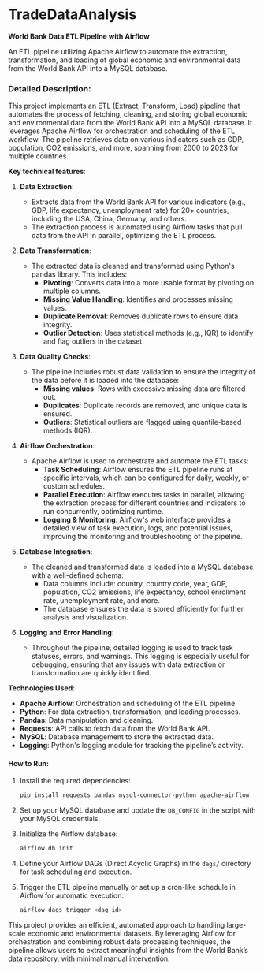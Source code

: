 # TradeDataAnalysis
**World Bank Data ETL Pipeline with Airflow**

An ETL pipeline utilizing Apache Airflow to automate the extraction, transformation, and loading of global economic and environmental data from the World Bank API into a MySQL database.

### Detailed Description:
This project implements an ETL (Extract, Transform, Load) pipeline that automates the process of fetching, cleaning, and storing global economic and environmental data from the World Bank API into a MySQL database. It leverages Apache Airflow for orchestration and scheduling of the ETL workflow. The pipeline retrieves data on various indicators such as GDP, population, CO2 emissions, and more, spanning from 2000 to 2023 for multiple countries.

**Key technical features**:

1. **Data Extraction**:
   - Extracts data from the World Bank API for various indicators (e.g., GDP, life expectancy, unemployment rate) for 20+ countries, including the USA, China, Germany, and others.
   - The extraction process is automated using Airflow tasks that pull data from the API in parallel, optimizing the ETL process.

2. **Data Transformation**:
   - The extracted data is cleaned and transformed using Python's pandas library. This includes:
     - **Pivoting**: Converts data into a more usable format by pivoting on multiple columns.
     - **Missing Value Handling**: Identifies and processes missing values.
     - **Duplicate Removal**: Removes duplicate rows to ensure data integrity.
     - **Outlier Detection**: Uses statistical methods (e.g., IQR) to identify and flag outliers in the dataset.

3. **Data Quality Checks**:
   - The pipeline includes robust data validation to ensure the integrity of the data before it is loaded into the database:
     - **Missing values**: Rows with excessive missing data are filtered out.
     - **Duplicates**: Duplicate records are removed, and unique data is ensured.
     - **Outliers**: Statistical outliers are flagged using quantile-based methods (IQR).
   
4. **Airflow Orchestration**:
   - Apache Airflow is used to orchestrate and automate the ETL tasks:
     - **Task Scheduling**: Airflow ensures the ETL pipeline runs at specific intervals, which can be configured for daily, weekly, or custom schedules.
     - **Parallel Execution**: Airflow executes tasks in parallel, allowing the extraction process for different countries and indicators to run concurrently, optimizing runtime.
     - **Logging & Monitoring**: Airflow's web interface provides a detailed view of task execution, logs, and potential issues, improving the monitoring and troubleshooting of the pipeline.

5. **Database Integration**:
   - The cleaned and transformed data is loaded into a MySQL database with a well-defined schema:
     - Data columns include: country, country code, year, GDP, population, CO2 emissions, life expectancy, school enrollment rate, unemployment rate, and more.
     - The database ensures the data is stored efficiently for further analysis and visualization.

6. **Logging and Error Handling**:
   - Throughout the pipeline, detailed logging is used to track task statuses, errors, and warnings. This logging is especially useful for debugging, ensuring that any issues with data extraction or transformation are quickly identified.

**Technologies Used**:
- **Apache Airflow**: Orchestration and scheduling of the ETL pipeline.
- **Python**: For data extraction, transformation, and loading processes.
- **Pandas**: Data manipulation and cleaning.
- **Requests**: API calls to fetch data from the World Bank API.
- **MySQL**: Database management to store the extracted data.
- **Logging**: Python's logging module for tracking the pipeline’s activity.

#### How to Run:
1. Install the required dependencies:
    ```bash
    pip install requests pandas mysql-connector-python apache-airflow
    ```
   
2. Set up your MySQL database and update the `DB_CONFIG` in the script with your MySQL credentials.

3. Initialize the Airflow database:
    ```bash
    airflow db init
    ```

4. Define your Airflow DAGs (Direct Acyclic Graphs) in the `dags/` directory for task scheduling and execution.

5. Trigger the ETL pipeline manually or set up a cron-like schedule in Airflow for automatic execution:
    ```bash
    airflow dags trigger <dag_id>
    ```

This project provides an efficient, automated approach to handling large-scale economic and environmental datasets. By leveraging Airflow for orchestration and combining robust data processing techniques, the pipeline allows users to extract meaningful insights from the World Bank’s data repository, with minimal manual intervention.
